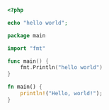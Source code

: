 
```php
<?php

echo "hello world";

```

```go
package main

import "fmt"

func main() {
	fmt.Println("hello world")
}
```

```rust
fn main() {
    println!("Hello, world!");
}
```

<!--
**Gpihuier/Gpihuier** is a ✨ _special_ ✨ repository because its `README.md` (this file) appears on your GitHub profile.

Here are some ideas to get you started:

- 🔭 I’m currently working on ...
- 🌱 I’m currently learning ...
- 👯 I’m looking to collaborate on ...
- 🤔 I’m looking for help with ...
- 💬 Ask me about ...
- 📫 How to reach me: ...
- 😄 Pronouns: ...
- ⚡ Fun fact: ...
-->
